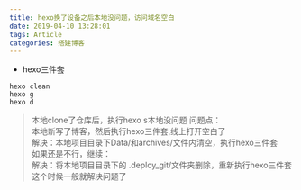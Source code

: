 ```yaml
---
title: hexo换了设备之后本地没问题，访问域名空白
date: 2019-04-10 13:28:01
tags: Article
categories: 搭建博客
---
```

* hexo三件套
```
hexo clean
hexo g
hexo d
```

> 本地clone了仓库后，执行hexo s本地没问题
> 问题点：  
> 本地新写了博客，然后执行hexo三件套,线上打开空白了  
>    解决：本地项目目录下Data/和archives/文件内清空，执行hexo三件套  
> 如果还是不行，继续：  
> 	 解决：将本地项目目录下的 .deploy_git/文件夹删除，重新执行hexo三件套  
> 这个时候一般就解决问题了